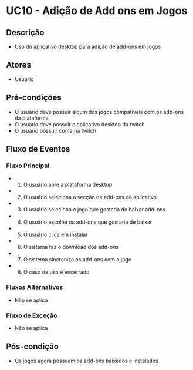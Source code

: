 # UC10 - Adição de Add ons em Jogos

## Descrição
* Uso do aplicativo desktop para adição de add-ons em jogos

## Atores
* Usuário

## Pré-condições
* O usuário deve possuir algum dos jogos compativeis com os add-ons da plataforma
* O usuário deve possuir o aplicativo desktop da twitch
* O usuário possuir conta na twitch

## Fluxo de Eventos
### Fluxo Principal
* 1. O usuário abre a plataforma desktop
* 2. O usuário seleciona a secção de add-ons do aplicativo
* 3. O usuário seleciona o jogo que gostaria de baixar add-ons
* 4. O usuário escolhe os add-ons que gostaria de baixar
* 5. O usuário clica em instalar
* 6. O sistema faz o download dos add-ons
* 7. O sistema sincroniza os add-ons com o jogo
* 8. O caso de uso é encerrado

### Fluxos Alternativos
* Não se aplica

### Fluxo de Exceção
* Não se aplica
## Pós-condição
* Os jogos agora possuem os add-ons baixados e instalados